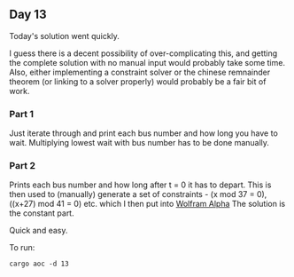 ## Day 13

Today's solution went quickly.

I guess there is a decent possibility of over-complicating this, and getting the complete solution with no manual input would probably take some time.
Also, either implementing a constraint solver or the chinese remnainder theorem (or linking to a solver properly) would probably be a fair bit of work.

### Part 1

Just iterate through and print each bus number and how long you have to wait. Multiplying lowest wait with bus number has to be done manually.

### Part 2

Prints each bus number and how long after t = 0 it has to depart. This is then used to (manually) generate a set of constraints - (x mod 37 = 0), ((x+27) mod 41 = 0)
etc. which I then put into [Wolfram Alpha](https://www.wolframalpha.com/input/?i=%28x+mod+37%3D0%29+%CE%9B+%28%28x%2B27%29+mod+41%3D+0%29+%CE%9B+%28%28x%2B37%29+mod+587+%3D+0%29+%CE%9B+%28%28x%2B42%29+mod+13+%3D+0%29%CE%9B+%28%28x%2B56%29+mod+19+%3D+0%29%CE%9B+%28%28x%2B60%29+mod+23+%3D+0%29+%CE%9B+%28%28x%2B66%29+mod+29+%3D+0%29+%CE%9B+%28%28x%2B68%29+mod+733+%3D+0%29%CE%9B+%28%28x%2B85%29+mod+17+%3D+0%29)
The solution is the constant part.

Quick and easy.

To run:
```
cargo aoc -d 13
```

